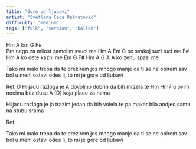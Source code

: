 ```yaml
---
title: "Gore od ljubavi"
artist: "Svetlana Ceca Ražnatović"
difficulty: "medium"
tags: ["folk", "serbian", "ballad"]
---
```


Hm  A     Em        G  F#   
Pre nego za milost zamolim svuci me
Hm  A     Em     G 
po svakoj suzi tuci me
F#   Hm     A
ko dete kazni me
Em   G    F# Hm A G  A  A
ko zenu spasi me


Tako mi malo treba da te prezirem
jos mnogo manje da ti se ne opirem
sav bol u meni ostavi
odes li, to mi je gore od ljubavi

Ref.
  D 
Hiljadu razloga je
                               A
dovoljno dobrih da bih mrzela te
     Hm    Hm7
u ovim nocima bez duse
            A           (D) 
koja place za nama

Hiljadu razloga je
ja trazim jedan da bih volela te
pa makar bila andjeo
sama na stubu srama

Ref.

Tako mi malo treba da te prezirem
jos mnogo manje da ti se ne opirem
sav bol u meni ostavi
odes li, to mi je gore od ljubavi
